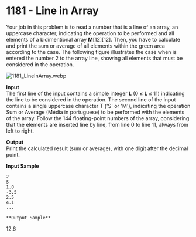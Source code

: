 # 1181 - Line in Array

Your job in this problem is to read a number that is a line of an array, an uppercase character, indicating the operation to be performed and all elements of a bidimentional array **M**[12][12]. Then, you have to calculate and print the sum or average of all elements within the green area according to the case. The following figure illustrates the case when is entered the number 2 to the array line, showing all elements that must be considered in the operation.

![1181_LineInArray.webp]()

**Input**<br>
The first line of the input contains a simple integer **L** (0 ≤ **L** ≤ 11) indicating the line to be considered in the operation. The second line of the input contains a single uppercase character T ('S' or 'M'), indicating the operation Sum or Average (Média in portuguese) to be performed with the elements of the array. Follow the 144 floating-point numbers of the array, considering that the elements are inserted line by line, from line 0 to line 11, always from left to right.

 **Output**<br>
Print the calculated result (sum or average), with one digit after the decimal point.

**Input Sample**
````
2 
S 
1.0 
-3.5 
2.5 
4.1 
... 

**Output Sample**
````
12.6
````